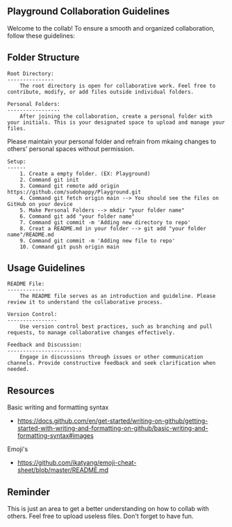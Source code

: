 ###

Playground Collaboration Guidelines
-----------------------------------

Welcome to the collab! To ensure a smooth and organized collaboration,
follow these guidelines:


Folder Structure
----------------

	Root Directory:
	---------------
		The root directory is open for collaborative work. Feel free to contribute, modify, or add files outside individual folders.

	Personal Folders:
	-----------------
		After joining the collaboration, create a personal folder with your initials. This is your designated space to upload and manage your files.
Please maintain your personal folder and refrain from mkaing changes to others' personal spaces without permission.

	Setup:
	------
		1. Create a empty folder. (EX: Playground)
		2. Command git init
		3. Command git remote add origin https://github.com/sudohappy/Playground.git
		4. Command git fetch origin main --> You should see the files on GitHub on your device
		5. Make Personal Folders --> mkdir "your folder name"
		6. Command git add "your folder name"
		7. Command git commit -m 'Adding new directory to repo'
		8. Creat a README.md in your folder --> git add "your folder name"/README.md
		9. Command git commit -m 'Adding new file to repo'
		10. Command git push origin main


Usage Guidelines
----------------

	README File:
	------------
		The README file serves as an introduction and guideline. Please review it to understand the collaborative process.

	Version Control:
	----------------
		Use version control best practices, such as branching and pull requests, to manage collaborative changes effectively.

	Feedback and Discussion:
	------------------------
		Engage in discussions through issues or other communication channels. Provide constructive feedback and seek clarification when needed.


Resources
---------

Basic writing and formatting syntax

- https://docs.github.com/en/get-started/writing-on-github/getting-started-with-writing-and-formatting-on-github/basic-writing-and-formatting-syntax#images

Emoji's

- https://github.com/ikatyang/emoji-cheat-sheet/blob/master/README.md

Reminder
--------

This is just an area to get a better understanding on how to collab with others. Feel free to upload useless files. Don't forget to have fun.





###

